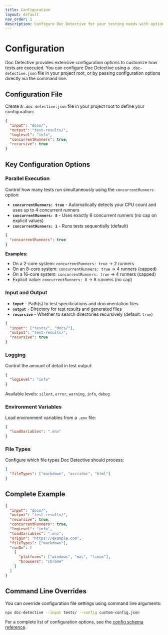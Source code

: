 ```yaml
---
title: Configuration
layout: default
nav_order: 1
description: Configure Doc Detective for your testing needs with options for parallel execution, file types, and more.
---
```


# Configuration

Doc Detective provides extensive configuration options to customize how tests are executed. You can configure Doc Detective using a `.doc-detective.json` file in your project root, or by passing configuration options directly via the command line.

## Configuration File

Create a `.doc-detective.json` file in your project root to define your configuration:

```json
{
  "input": "docs/",
  "output": "test-results/",
  "logLevel": "info",
  "concurrentRunners": true,
  "recursive": true
}
```

## Key Configuration Options

### Parallel Execution

Control how many tests run simultaneously using the `concurrentRunners` option:

- **`concurrentRunners: true`** - Automatically detects your CPU count and uses up to 4 concurrent runners
- **`concurrentRunners: 8`** - Uses exactly 8 concurrent runners (no cap on explicit values)
- **`concurrentRunners: 1`** - Runs tests sequentially (default)

```json
{
  "concurrentRunners": true
}
```

**Examples:**
- On a 2-core system: `concurrentRunners: true` → 2 runners
- On an 8-core system: `concurrentRunners: true` → 4 runners (capped)
- On a 16-core system: `concurrentRunners: true` → 4 runners (capped)
- Explicit value: `concurrentRunners: 8` → 8 runners (no cap)

### Input and Output

- **`input`** - Path(s) to test specifications and documentation files
- **`output`** - Directory for test results and generated files
- **`recursive`** - Whether to search directories recursively (default: `true`)

```json
{
  "input": ["tests/", "docs/"],
  "output": "test-results/",
  "recursive": true
}
```

### Logging

Control the amount of detail in test output:

```json
{
  "logLevel": "info"
}
```

Available levels: `silent`, `error`, `warning`, `info`, `debug`

### Environment Variables

Load environment variables from a `.env` file:

```json
{
  "loadVariables": ".env"
}
```

### File Types

Configure which file types Doc Detective should process:

```json
{
  "fileTypes": ["markdown", "asciidoc", "html"]
}
```

## Complete Example

```json
{
  "input": "docs/",
  "output": "test-results/",
  "recursive": true,
  "concurrentRunners": true,
  "logLevel": "info",
  "loadVariables": ".env",
  "origin": "https://example.com",
  "fileTypes": ["markdown"],
  "runOn": [
    {
      "platforms": ["windows", "mac", "linux"],
      "browsers": "chrome"
    }
  ]
}
```

## Command Line Overrides

You can override configuration file settings using command line arguments:

```bash
npx doc-detective --input tests/ --config custom-config.json
```

For a complete list of configuration options, see the [config schema reference](/docs/references/schemas/config).